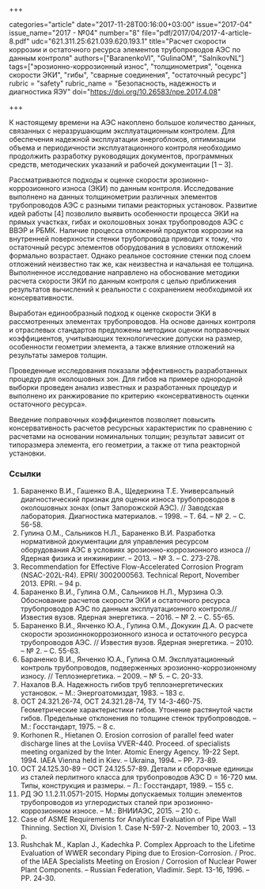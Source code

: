 +++

categories="article"
date="2017-11-28T00:16:00+03:00"
issue="2017-04"
issue_name="2017 - №04"
number="8"
file="pdf/2017/04/2017-4-article-8.pdf"
udc="621.311.25:621.039.620.193.1"
title="Расчет скорости коррозии и остаточного ресурса элементов трубопроводов АЭС по данным контроля"
authors=["BaranenkoVI", "GulinaOM", "SalnikovNL"]
tags=["эрозионно-коррозионный износ", "толщинометрия", "оценка скорости ЭКИ", "гибы", "сварные соединения", "остаточный ресурс"]
rubric = "safety"
rubric_name = "Безопасность, надежность и диагностика ЯЭУ"
doi="https://doi.org/10.26583/npe.2017.4.08"

+++

К настоящему времени на АЭС накоплено большое количество данных, связанных с неразрушающим эксплуатационным контролем. Для обеспечения надежной эксплуатации энергоблоков, оптимизации объема и периодичности эксплуатационного контроля необходимо продолжить разработку руководящих документов, программных средств, методических указаний и рабочей документации [1 – 3].

Рассматриваются подходы к оценке скорости эрозионно-коррозионного износа (ЭКИ) по данным контроля. Исследование выполнено на данных толщинометрии различных элементов трубопроводов АЭС с разными типами реакторных установок. Развитие идей работы [4] позволило выявить особенности процесса ЭКИ на прямых участках, гибах и околошовных зонах трубопроводов АЭС с ВВЭР и РБМК. Наличие процесса отложений продуктов коррозии на внутренней поверхности стенки трубопровода приводит к тому, что остаточный ресурс элементов оборудования в условиях отложений формально возрастает. Однако реальное состояние стенки под слоем отложений неизвестно так же, как неизвестна и начальная ее толщина. Выполненное исследование направлено на обоснование методики расчета скорости ЭКИ по данным контроля с целью приближения результатов вычислений к реальности с сохранением необходимой их консервативности.

Выработан единообразный подход к оценке скорости ЭКИ в рассмотренных элементах трубопроводов. На основе данных контроля и отраслевых стандартов предложены методики оценки поправочных коэффициентов, учитывающих технологические допуски на размер, особенности геометрии элемента, а также влияние отложений на результаты замеров толщин.

Проведенные исследования показали эффективность разработанных процедур для околошовных зон. Для гибов на примере однородной выборки проведен анализ известных и разработанных процедур и выполнено их ранжирование по критерию «консервативность оценки остаточного ресурса».

Введение поправочных коэффициентов позволяет повысить консервативность расчетов ресурсных характеристик по сравнению с расчетами на основании номинальных толщин; результат зависит от типоразмера элемента, его геометрии, а также от типа реакторной установки.

### Ссылки

1. Бараненко В.И., Гашенко В.А., Щедеркина Т.Е. Универсальный диагностический признак для оценки износа трубопроводов в околошовных зонах (опыт Запорожской АЭС). // Заводская лаборатория. Диагностика материалов. – 1998. – Т. 64. – № 2. – С. 56-58.
2. Гулина О.М., Сальников Н.Л., Бараненко В.И. Разработка нормативной документации для управления ресурсом оборудования АЭС в условиях эрозионно-коррозионного износа // Ядерная физика и инжиниринг. – 2013. – № 3. – С. 273-278.
3. Recommendation for Effective Flow-Accelerated Corrosion Program (NSAC-202L-R4). EPRI/ 3002000563. Technical Report, November 2013. EPRI. – 94 p.
4. Бараненко В.И., Гулина О.М., Сальников Н.Л., Мурзина О.Э. Обоснование расчетов скорости ЭКИ и остаточного ресурса трубопроводов АЭС по данным эксплуатационного контроля.// Известия вузов. Ядерная энергетика. – 2016. – № 2. – С. 55-65.
5. Бараненко В.И., Янченко Ю.А., Гулина О.М., Докукин Д.А. О расчете скорости эрозионнокоррозионного износа и остаточного ресурса трубопроводов АЭС. // Известия вузов. Ядерная энергетика. – 2010. – № 2. – С. 55-63.
6. Бараненко В.И., Янченко Ю.А., Гулина О.М. Эксплуатационный контроль трубопроводов, подверженных эрозионно-коррозионному износу. // Теплоэнергетика. – 2009. – № 5. – С. 20-33.
7. Нахалов В.А. Надежность гибов труб теплоэнергетических установок. – М.: Энергоатомиздат, 1983. – 183 с.
8. ОСТ 24.321.26-74, ОСТ 24.321.28-74, ТУ 14-3-460-75. Геометрические характеристики гибов. Утонение растянутой части гибов. Предельные отклонения по толщине стенок трубопроводов. – М.: Госстандарт, 1975. – 8 с.
9. Korhonen R., Hietanen O. Erosion corrosion of parallel feed water discharge lines at the Loviisa VVER-440. Proceed. of specialists meeting organized by the Inter. Atomic Energy Agency. 19-22 Sept. 1994. IAEA Vienna held in Kiev. – Ukraina, 1994. – PP. 73-89.
10. ОСТ 24.125.30-89 – ОСТ 24.125.57-89. Детали и сборочные единицы из сталей перлитного класса для трубопроводов АЭС D = 16-720 мм. Типы, конструкция и размеры. – Л.: Госстандарт, 1989. – 155 с.
11. РД ЭО 1.1.2.11.0571-2015. Нормы допускаемых толщин элементов трубопроводов из углеродистых сталей при эрозионно-коррозионном износе. – М.: ВНИИАЭС, 2015. – 210 с.
12. Case of ASME Requirements for Analytical Evaluation of Pipe Wall Thinning. Section XI, Division 1. Case N-597-2. November 10, 2003. – 13 p.
13. Rushchak M., Kaplan J., Kadechka P. Complex Approach to the Lifetime Evaluation of WWER secondary Piping due to Erosion-Corrosion. / Proc. of the IAEA Specialists Meeting on Erosion / Corrosion of Nuclear Power Plant Components. – Russian Federation, Vladimir. Sept. 13-16, 1996. – PP. 24-30.